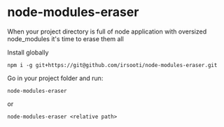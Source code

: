 # node-modules-eraser
When your project directory is full of node application with oversized node_modules it's time to erase them all


Install globally

`npm i -g git+https://git@github.com/irsooti/node-modules-eraser.git`

Go in your project folder and run:

`node-modules-eraser` 

or 

`node-modules-eraser <relative path>`
